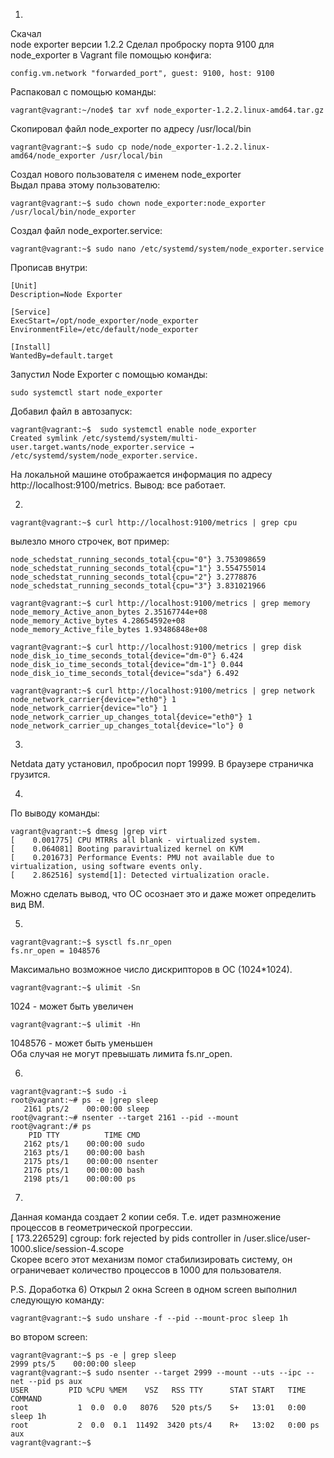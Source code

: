 1)  
Скачал  
node exporter версии 1.2.2 
Сделал проброску порта 9100 для node_exporter в Vagrant file помощью конфига:  
```
config.vm.network "forwarded_port", guest: 9100, host: 9100
```
Распаковал с помощью команды:   
```
vagrant@vagrant:~/node$ tar xvf node_exporter-1.2.2.linux-amd64.tar.gz  
```
Скопировал файл node_exporter по адресу /usr/local/bin  
```
vagrant@vagrant:~$ sudo cp node/node_exporter-1.2.2.linux-amd64/node_exporter /usr/local/bin  
```
Создал нового пользователя с именем node_exporter  
Выдал права этому пользователю:  
```
vagrant@vagrant:~$ sudo chown node_exporter:node_exporter /usr/local/bin/node_exporter  
```
Создал файл node_exporter.service: 
```
vagrant@vagrant:~$ sudo nano /etc/systemd/system/node_exporter.service  
```
Прописав внутри:  
```
[Unit]  
Description=Node Exporter  
   
[Service]  
ExecStart=/opt/node_exporter/node_exporter  
EnvironmentFile=/etc/default/node_exporter  
   
[Install]  
WantedBy=default.target    
 ``` 
Запустил Node Exporter с помощью команды:    
```
sudo systemctl start node_exporter  
```

Добавил файл в автозапуск:  
```
vagrant@vagrant:~$  sudo systemctl enable node_exporter  
Created symlink /etc/systemd/system/multi-user.target.wants/node_exporter.service → /etc/systemd/system/node_exporter.service.  
```

На локальной машине отображается информация по адресу http://localhost:9100/metrics. Вывод: все работает.  
  
2)  
```
vagrant@vagrant:~$ curl http://localhost:9100/metrics | grep cpu   
```
вылезло много строчек, вот пример:  
```
node_schedstat_running_seconds_total{cpu="0"} 3.753098659  
node_schedstat_running_seconds_total{cpu="1"} 3.554755014  
node_schedstat_running_seconds_total{cpu="2"} 3.2778876  
node_schedstat_running_seconds_total{cpu="3"} 3.831021966  
  
vagrant@vagrant:~$ curl http://localhost:9100/metrics | grep memory    
node_memory_Active_anon_bytes 2.35167744e+08  
node_memory_Active_bytes 4.28654592e+08  
node_memory_Active_file_bytes 1.93486848e+08  
  
vagrant@vagrant:~$ curl http://localhost:9100/metrics | grep disk  
node_disk_io_time_seconds_total{device="dm-0"} 6.424  
node_disk_io_time_seconds_total{device="dm-1"} 0.044  
node_disk_io_time_seconds_total{device="sda"} 6.492  
  
vagrant@vagrant:~$ curl http://localhost:9100/metrics | grep network  
node_network_carrier{device="eth0"} 1  
node_network_carrier{device="lo"} 1  
node_network_carrier_up_changes_total{device="eth0"} 1  
node_network_carrier_up_changes_total{device="lo"} 0  
```

3)   
Netdata дату установил, пробросил порт 19999. В браузере страничка грузится.  
  
4)   
  
По выводу команды:   
```
vagrant@vagrant:~$ dmesg |grep virt  
[    0.001775] CPU MTRRs all blank - virtualized system.  
[    0.064081] Booting paravirtualized kernel on KVM  
[    0.201673] Performance Events: PMU not available due to virtualization, using software events only.  
[    2.862516] systemd[1]: Detected virtualization oracle.  
```
Можно сделать вывод, что ОС осознает это и даже может определить вид ВМ.  
  
5)   
  
```
vagrant@vagrant:~$ sysctl fs.nr_open  
fs.nr_open = 1048576  
```
Максимально возможное число дискрипторов в ОС (1024*1024).  
```
vagrant@vagrant:~$ ulimit -Sn  
```
1024 - может быть увеличен  
```
vagrant@vagrant:~$ ulimit -Hn  
```
1048576 - может быть уменьшен  
Оба случая не могут превышать лимита fs.nr_open.  

6)   
```
vagrant@vagrant:~$ sudo -i  
root@vagrant:~# ps -e |grep sleep  
   2161 pts/2    00:00:00 sleep  
root@vagrant:~# nsenter --target 2161 --pid --mount  
root@vagrant:/# ps  
    PID TTY          TIME CMD  
   2162 pts/1    00:00:00 sudo  
   2163 pts/1    00:00:00 bash  
   2175 pts/1    00:00:00 nsenter  
   2176 pts/1    00:00:00 bash  
   2198 pts/1    00:00:00 ps  
```  
7)  
Данная команда создает 2 копии себя. Т.е. идет размножение процессов в геометрической прогрессии.  
[  173.226529] cgroup: fork rejected by pids controller in /user.slice/user-1000.slice/session-4.scope  
Скорее всего этот механизм помог стабилизировать систему, он ограничевает количество процессов в 1000 для пользователя. 
 

P.S. Доработка
6) Открыл 2 окна Screen
в одном screen выполнил следующую команду:
```
vagrant@vagrant:~$ sudo unshare -f --pid --mount-proc sleep 1h
```
во втором screen:
```
vagrant@vagrant:~$ ps -e | grep sleep
2999 pts/5    00:00:00 sleep
vagrant@vagrant:~$ sudo nsenter --target 2999 --mount --uts --ipc --net --pid ps aux
USER         PID %CPU %MEM    VSZ   RSS TTY      STAT START   TIME COMMAND
root           1  0.0  0.0   8076   520 pts/5    S+   13:01   0:00 sleep 1h
root           2  0.0  0.1  11492  3420 pts/4    R+   13:02   0:00 ps aux
vagrant@vagrant:~$
```

